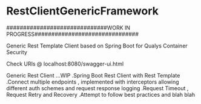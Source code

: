 # RestClientGenericFramework

##############################WORK IN PROGRESS###############################


Generic Rest Template Client based on Spring Boot for Qualys Container Security

Check URIs @ localhost:8080/swagger-ui.html

Generic Rest Client ...WIP 
.Spring Boot Rest Client with Rest Template
.Connect multiple endpoints , implemented with interceptors allowing different auth schemes and request 
  response logging
.Request Timeout , Request Retry and Recovery 
.Attempt to follow best practices and blah blah

